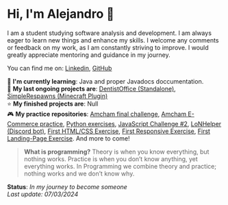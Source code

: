 # Hi, I'm Alejandro 👋
I am a student studying software analysis and development. I am always eager to learn new things and enhance my skills. I welcome any comments or feedback on my work, as I am constantly striving to improve. I would greatly appreciate mentoring and guidance in my journey.

You can find me on: [Linkedin](https://www.linkedin.com/in/srzafkiell/),  [GitHub](https://github.com/SrZafkiell)

🌱 **I'm currently learning**: Java and proper Javadocs doccumentation. <br>
🚀 **My last ongoing projects are**: [DentistOffice (Standalone)](https://github.com/SrZafkiell/DentistOffice), [SimpleRespawns (Minecraft Plugin)](https://github.com/SrZafkiell/SimpleSpawnpoints) <br>
⭐ **My finished projects are**: Null <br>
🎮 **My practice repositories**: [Amcham final challenge](https://github.com/SrZafkiell/amchan-final), [Amcham E-Commerce practice](https://github.com/SrZafkiell/Open_E-Commerce_CMS-Demo), [Python exercises](https://github.com/SrZafkiell/Python-First-Semester), [JavaScript Challenge #2](https://github.com/SrZafkiell/Desafio2Bit), [LoNHelper (Discord bot)](https://github.com/SrZafkiell/LoNHelper), [First HTML/CSS Exercise](https://github.com/SrZafkiell/FirstHtmAndCssExercise), [First Responsive Exercise](https://github.com/SrZafkiell/FirstResponsiveExercise), [First Landing-Page Exercise](https://github.com/SrZafkiell/FirstLPExercise). And more to come!

>**What is programming?**
>Theory is when you know everything, but nothing works.
>Practice is when you don’t know anything, yet everything works.
>In Programming we combine theory and practice; nothing works and we don’t know why.

**Status**: *In my journey to become someone* <br>
*Last update: 07/03/2024*

<!--
**SrZafkiell/SrZafkiell** is a ✨ _special_ ✨ repository because its `README.md` (this file) appears on your GitHub profile.

Here are some ideas to get you started:

- 🔭 I’m currently working on ...
- 🌱 I’m currently learning ...
- 👯 I’m looking to collaborate on ...
- 🤔 I’m looking for help with ...
- 💬 Ask me about ...
- 📫 How to reach me: ...
- 😄 Pronouns: ...
- ⚡ Fun fact: ...
-->
